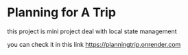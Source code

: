 # Planning for A Trip

this project is mini project deal with local state management 

you can check it in this link https://planningtrip.onrender.com


